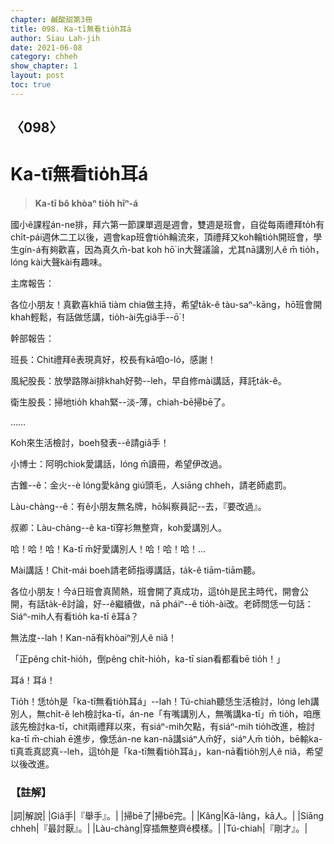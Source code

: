 ```yaml
---
chapter: 鹹酸甜第3冊
title: 098. Ka-tī無看tio̍h耳á
author: Siau Lah-jih
date: 2021-06-08
category: chheh
show_chapter: 1
layout: post
toc: true
---
```


## 〈098〉
# Ka-tī無看tio̍h耳á
> **Ka-tī bô khòaⁿ tio̍h hīⁿ-á**
 
國小ê課程án-ne排，拜六第一節課單週是週會，雙週是班會，自從每兩禮拜to̍h有chi̍t-pái週休二工以後，週會kap班會tio̍h輪流來，頂禮拜又koh輪tio̍h開班會，學生gín-á有夠歡喜，因為真久m̄-bat koh hō͘ in大聲議論，尤其nā講別人ê m̄ tio̍h，lóng kài大聲kài有趣味。

主席報告：

各位小朋友！真歡喜khiā tiàm chia做主持，希望ta̍k-ê tàu-saⁿ-kāng，hō͘班會開khah輕鬆，有話做恁講，tio̍h-ài先giâ手--ō͘！

幹部報告：

班長：Chit禮拜ê表現真好，校長有kā咱o-ló，感謝！

風紀股長：放學路隊ài排khah好勢--leh，早自修mài講話，拜託ta̍k-ê。

衛生股長：掃地tio̍h khah緊--淡-薄，chiah-bē掃bē了。

……

Koh來生活檢討，boeh發表--ê請giâ手！

小博士：阿明chiok愛講話，lóng m̄讀冊，希望伊改過。

古錐--ê：金火--è lóng愛kâng giú頭毛，人siāng chheh，請老師處罰。

Làu-chàng--ê：有ê小朋友無名牌，hō͘糾察員記--去，『要改過』。

叔卿：Làu-chàng--ê ka-tī穿衫無整齊，koh愛講別人。

哈！哈！哈！Ka-tī m̄好愛講別人！哈！哈！哈！…

Mài講話！Chit-mái boeh請老師指導講話，ta̍k-ê tiām-tiām聽。

各位小朋友！今á日班會真鬧熱，班會開了真成功，這to̍h是民主時代，開會公開，有話ta̍k-ê討論，好--ê繼續做，nā pháiⁿ--ê tio̍h-ài改。老師問恁一句話：Siáⁿ-mih人有看tio̍h ka-tī ê耳á？

無法度--lah！Kan-nā有khòaiⁿ別人ê niâ！

「正pêng chi̍t-hio̍h，倒pêng chi̍t-hio̍h，ka-tī sian看都看bē tio̍h！」

耳á！耳á！

Tio̍h！恁to̍h是「ka-tī無看tio̍h耳á」--lah！Tú-chiah聽恁生活檢討，lóng leh講別人，無chi̍t-ê leh檢討ka-tī，án-ne「有嘴講別人，無嘴講ka-tī」m̄ tio̍h，咱應該先檢討ka-tī，chit兩禮拜以來，有siáⁿ-mih欠點，有siáⁿ-mih tio̍h改進，檢討ka-tī m̄-chiah ē進步，像恁án-ne kan-nā講siáⁿ人m̄好，siáⁿ人m̄ tio̍h，bē輸ka-tī真乖真認真--leh，這to̍h是「ka-tī無看tio̍h耳á」，kan-nā看tio̍h別人ê niâ，希望以後改進。

 
### 【註解】

|詞|解說|
|Giâ手|『舉手』。|
|掃bē了|掃bē完。|
|Kâng|Kā-lâng，kā人。|
|Siāng chheh|『最討厭』。|
|Làu-chàng|穿插無整齊ê模樣。|
|Tú-chiah|『剛才』。|
